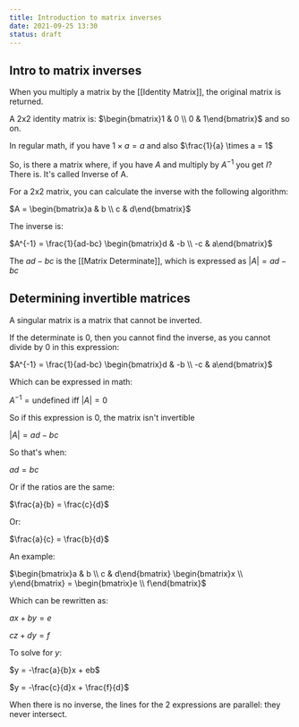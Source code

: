 ```yaml
---
title: Introduction to matrix inverses
date: 2021-09-25 13:30
status: draft
---
```


## Intro to matrix inverses

When you multiply a matrix by the [[Identity Matrix]], the original matrix is returned.

A 2x2 identity matrix is: $\begin{bmatrix}1 & 0 \\ 0 & 1\end{bmatrix}$ and so on.

In regular math, if you have $1 \times a = a$ and also $\frac{1}{a} \times a = 1$

So, is there a matrix where, if you have $A$ and multiply by $A^{-1}$ you get $I$? There is. It's called Inverse of A.

For a 2x2 matrix, you can calculate the inverse with the following algorithm:

$A = \begin{bmatrix}a & b \\ c & d\end{bmatrix}$

The inverse is:

$A^{-1} = \frac{1}{ad-bc} \begin{bmatrix}d & -b \\ -c & a\end{bmatrix}$

The  $ad-bc$ is the [[Matrix Determinate]], which is expressed as $|A| = ad-bc$

## Determining invertible matrices

A singular matrix is a matrix that cannot be inverted.

If the determinate is 0, then you cannot find the inverse, as you cannot divide by 0 in this expression:

$A^{-1} = \frac{1}{ad-bc} \begin{bmatrix}d & -b \\ -c & a\end{bmatrix}$

Which can be expressed in math:

$A^{-1} = \text{undefined } \text{iff } |A| = 0$

So if this expression is 0, the matrix isn't invertible

$|A| = ad-bc$

So that's when:

$ad = bc$

Or if the ratios are the same:

$\frac{a}{b} = \frac{c}{d}$

Or:

$\frac{a}{c} = \frac{b}{d}$

An example:

$\begin{bmatrix}a & b \\ c & d\end{bmatrix} \begin{bmatrix}x \\ y\end{bmatrix} = \begin{bmatrix}e \\ f\end{bmatrix}$

Which  can be rewritten as:

$ax + by = e$

$cz + dy = f$

To solve for $y$:

$y = -\frac{a}{b}x + eb$

$y = -\frac{c}{d}x + \frac{f}{d}$

When there is no inverse, the lines for the 2 expressions are parallel: they never intersect.